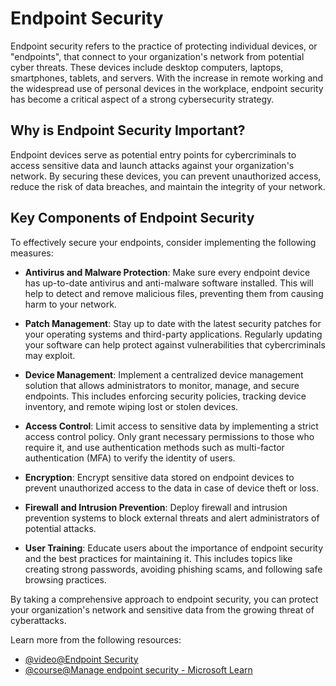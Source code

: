 # Endpoint Security

Endpoint security refers to the practice of protecting individual devices, or "endpoints", that connect to your organization's network from potential cyber threats. These devices include desktop computers, laptops, smartphones, tablets, and servers. With the increase in remote working and the widespread use of personal devices in the workplace, endpoint security has become a critical aspect of a strong cybersecurity strategy.

## Why is Endpoint Security Important?

Endpoint devices serve as potential entry points for cybercriminals to access sensitive data and launch attacks against your organization's network. By securing these devices, you can prevent unauthorized access, reduce the risk of data breaches, and maintain the integrity of your network.

## Key Components of Endpoint Security

To effectively secure your endpoints, consider implementing the following measures:

- **Antivirus and Malware Protection**: Make sure every endpoint device has up-to-date antivirus and anti-malware software installed. This will help to detect and remove malicious files, preventing them from causing harm to your network.

- **Patch Management**: Stay up to date with the latest security patches for your operating systems and third-party applications. Regularly updating your software can help protect against vulnerabilities that cybercriminals may exploit.

- **Device Management**: Implement a centralized device management solution that allows administrators to monitor, manage, and secure endpoints. This includes enforcing security policies, tracking device inventory, and remote wiping lost or stolen devices.

- **Access Control**: Limit access to sensitive data by implementing a strict access control policy. Only grant necessary permissions to those who require it, and use authentication methods such as multi-factor authentication (MFA) to verify the identity of users.

- **Encryption**: Encrypt sensitive data stored on endpoint devices to prevent unauthorized access to the data in case of device theft or loss.

- **Firewall and Intrusion Prevention**: Deploy firewall and intrusion prevention systems to block external threats and alert administrators of potential attacks.

- **User Training**: Educate users about the importance of endpoint security and the best practices for maintaining it. This includes topics like creating strong passwords, avoiding phishing scams, and following safe browsing practices.

By taking a comprehensive approach to endpoint security, you can protect your organization's network and sensitive data from the growing threat of cyberattacks.

Learn more from the following resources:

- [@video@Endpoint Security](https://youtu.be/5d7PCDm_MXs?si=RX3sAdNPLG0tJOaR&t=11)
- [@course@Manage endpoint security - Microsoft Learn](https://learn.microsoft.com/en-us/training/paths/manage-endpoint-security/)

